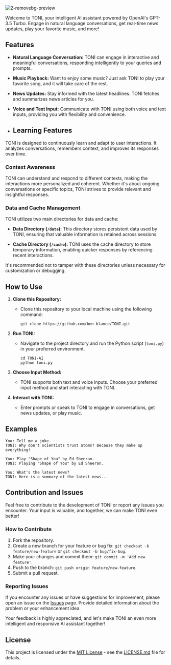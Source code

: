 
![2-removebg-preview](https://github.com/ben-blance/TONI/assets/147723363/f585c183-a717-4d64-ba70-520257cd38c6)


Welcome to TONI, your intelligent AI assistant powered by OpenAI's GPT-3.5 Turbo. Engage in natural language conversations, get real-time news updates, play your favorite music, and more!

## Features

- **Natural Language Conversation:** TONI can engage in interactive and meaningful conversations, responding intelligently to your queries and prompts.

- **Music Playback:** Want to enjoy some music? Just ask TONI to play your favorite song, and it will take care of the rest.

- **News Updates:** Stay informed with the latest headlines. TONI fetches and summarizes news articles for you.

- **Voice and Text Input:** Communicate with TONI using both voice and text inputs, providing you with flexibility and convenience.

- ## Learning Features

TONI is designed to continuously learn and adapt to user interactions. It analyzes conversations, remembers context, and improves its responses over time.

### Context Awareness

TONI can understand and respond to different contexts, making the interactions more personalized and coherent. Whether it's about ongoing conversations or specific topics, TONI strives to provide relevant and insightful responses.

### Data and Cache Management

TONI utilizes two main directories for data and cache:

- **Data Directory (`/data`):** This directory stores persistent data used by TONI, ensuring that valuable information is retained across sessions.

- **Cache Directory (`/cache`):** TONI uses the cache directory to store temporary information, enabling quicker responses by referencing recent interactions.

It's recommended not to tamper with these directories unless necessary for customization or debugging.

## How to Use

1. **Clone this Repository:**
   - Clone this repository to your local machine using the following command:
     ```
     git clone https://github.com/ben-blance/TONI.git
     ```

2. **Run TONI:**
   - Navigate to the project directory and run the Python script (`toni.py`) in your preferred environment.
     ```
     cd TONI-AI
     python toni.py
     ```

3. **Choose Input Method:**
   - TONI supports both text and voice inputs. Choose your preferred input method and start interacting with TONI.

4. **Interact with TONI:**
   - Enter prompts or speak to TONI to engage in conversations, get news updates, or play music.

## Examples

```plaintext
You: Tell me a joke.
TONI: Why don't scientists trust atoms? Because they make up everything!

You: Play "Shape of You" by Ed Sheeran.
TONI: Playing "Shape of You" by Ed Sheeran.

You: What's the latest news?
TONI: Here is a summary of the latest news...
```
## Contribution and Issues

Feel free to contribute to the development of TONI or report any issues you encounter. Your input is valuable, and together, we can make TONI even better!

### How to Contribute

1. Fork the repository.
2. Create a new branch for your feature or bug fix: `git checkout -b feature/new-feature` or `git checkout -b bug/fix-bug`.
3. Make your changes and commit them: `git commit -m 'Add new feature'`.
4. Push to the branch: `git push origin feature/new-feature`.
5. Submit a pull request.

### Reporting Issues

If you encounter any issues or have suggestions for improvement, please open an issue on the [Issues](https://github.com/ben-blance/TONI/issues) page. Provide detailed information about the problem or your enhancement idea.

Your feedback is highly appreciated, and let's make TONI an even more intelligent and responsive AI assistant together!

## License

This project is licensed under the [MIT License](LICENSE.md) - see the [LICENSE.md](LICENSE.md) file for details.
